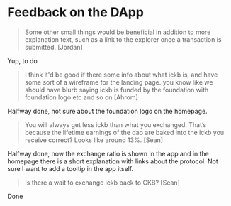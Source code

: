 # Feedback on the DApp

> Some other small things would be beneficial in addition to more explanation text, such as a link to the explorer once a transaction is submitted. [Jordan]

Yup, to do

> I think it'd be good if there some info about what ickb is, and have some sort of a wireframe for the landing page. you know like we should have blurb saying ickb is funded by the foundation with foundation logo etc and so on [Ahrom]

Halfway done, not sure about the foundation logo on the homepage.

> You will always get less ickb than what you exchanged. That’s because the lifetime earnings of the dao are baked into the ickb you receive correct? Looks like around 13%. [Sean]

Halfway done, now the exchange ratio is shown in the app and in the homepage there is a short explanation with links about the protocol. Not sure I want to add a tooltip in the app itself.

> Is there a wait to exchange ickb back to CKB? [Sean]

Done
